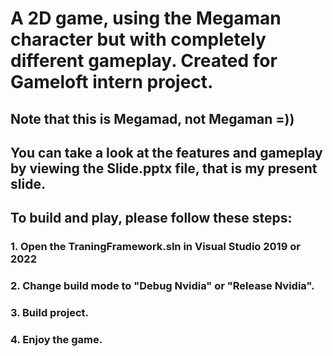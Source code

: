 # A 2D game, using the Megaman character but with completely different gameplay. Created for Gameloft intern project.

## Note that this is Megamad, not Megaman =))

## You can take a look at the features and gameplay by viewing the Slide.pptx file, that is my present slide.

## To build and play, please follow these steps:
### 1. Open the TraningFramework.sln in Visual Studio 2019 or 2022
### 2. Change build mode to "Debug Nvidia" or "Release Nvidia".
### 3. Build project.
### 4. Enjoy the game.
